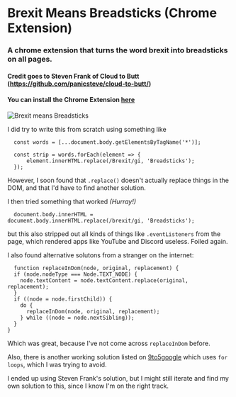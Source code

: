 # Brexit Means Breadsticks (Chrome Extension)
### A chrome extension that turns the word brexit into breadsticks on all pages.
#### Credit goes to Steven Frank of Cloud to Butt (https://github.com/panicsteve/cloud-to-butt/)
#### You can install the Chrome Extension [here](https://chrome.google.com/webstore/detail/brexit-means-breadsticks/okbmmlhhebmgpjgjhffamejlcgclpkkh)

![Brexit means Breadsticks](https://github.com/nkhil/Brexit_means_Breadsticks/blob/master/showcase.png "Brexit Means Breadsticks")

I did try to write this from scratch using something like 

```
  const words = [...document.body.getElementsByTagName('*')];

  const strip = words.forEach(element => {
      element.innerHTML.replace(/Brexit/gi, 'Breadsticks');
  });
```

However, I soon found that `.replace()` doesn't actually replace things in the DOM, and that I'd have to find another solution. 

I then tried something that worked *(Hurray!)*
```
  document.body.innerHTML = document.body.innerHTML.replace(/brexit/gi, 'Breadsticks');
```

but this also stripped out all kinds of things like `.eventListeners` from the page, which rendered apps like YouTube and Discord useless. Foiled again. 

I also found alternative solutons from a stranger on the internet:

```
  function replaceInDom(node, original, replacement) {
  if (node.nodeType === Node.TEXT_NODE) {
    node.textContent = node.textContent.replace(original, replacement);
  }
  if ((node = node.firstChild)) {
    do {
      replaceInDom(node, original, replacement);
    } while ((node = node.nextSibling));
  }
}
```
Which was great, because I've not come across `replaceInDom` before. 

Also, there is another working solution listed on [9to5google](https://9to5google.com/2015/06/14/how-to-make-a-chrome-extensions/) which uses `for loops`, which I was trying to avoid. 

I ended up using Steven Frank's solution, but I might still iterate and find my own solution to this, since I know I'm on the right track. 

